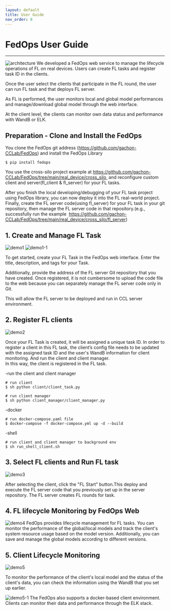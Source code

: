 ```yaml
---
layout: default
title: User Guide
nav_order: 8
---
```


# FedOps User Guide

-----
![architecture](../img/architecture2.PNG)
We developed a FedOps web service to manage the lifecycle operations of FL on real devices.
Users can create FL tasks and register task ID in the clients.

Once the user select the clients that participate in the FL round, the user can run FL task and that deploys FL server.

As FL is performed, the user monitors local and global model performances and manage/download global model through the web interface.

At the client level, the clients can monitor own data status and performance with WandB or ELK.

## Preparation - Clone and Install the FedOps
You clone the FedOps git address (https://github.com/gachon-CCLab/FedOps) and install the FedOps Library
```
$ pip install fedops
```
You use the cross-silo project example at https://github.com/gachon-CCLab/FedOps/tree/main/real_device/cross_silo 
and reconfigure custom client and server(fl_client & fl_server) for your FL tasks.

After you finish the local developing/debugging of your FL task project using FedOps library,
you can now deploy it into the FL real-world project.
Finally, create the FL server code(using fl_server) for your FL task in your git repository, then manage the FL server code in that repository.(e.g., successfully run the example  https://github.com/gachon-CCLab/FedOps/tree/main/real_device/cross_silo/fl_server)

## 1. Create and Manage FL Task
![demo1](../img/demo1.PNG)
![demo1-1](../img/demo1-1.PNG)

To get started, create your FL Task in the FedOps web interface.
Enter the title, description, and tags for your Task. 

Additionally, provide the address of the FL server Git repository that you have created. 
Once registered, it is not cumbersome to upload the code file to the web because you can separately manage the FL server code only in Git. 

This will allow the FL server to be deployed and run in CCL server environment.

## 2. Register FL clients
![demo2](../img/demo2.PNG)

Once your FL Task is created, it will be assigned a unique task ID. In order to register a client in this FL task, the client’s config file needs to be updated with the assigned task ID and the user's WandB information for client monitoring. And run the client and client manager. In this way, the client is registered in the FL task.

-run the client and client manager
```
# run client
$ sh python client/client_task.py

# run client manager
$ sh python client_manager/client_manager.py
```
-docker
```
# run docker-compose.yaml file
$ docker-compose -f docker-compose.yml up -d --build
```

-shell
```
# run client and client manager to background env
$ sh run_shell_client.sh
```
## 3. Select FL clients and Run FL task
![demo3](../img/demo3.PNG)

After selecting the client, click the "FL Start" button.This deploy and execute the FL server code that you previously set up in the server repository. The FL server creates FL rounds for task.

## 4. FL lifecycle Monitoring by FedOps Web
![demo4](../img/demo4.PNG)
FedOps provides lifecycle management for FL tasks. You can monitor the performance of the global/local models and track the client's system resource usage based on the model version. Additionally, you can save and manage the global models according to different versions.

## 5. Client Lifecycle Monitoring
![demo5](../img/demo5.PNG)

 To monitor the performance of the client's local model and the status of the client's data, you can check the information using the WandB that you set up earlier.

![demo5-1](../img/demo5-1.PNG)
The FedOps also supports a docker-based client environment. 
Clients can monitor their data and performance through the ELK stack.
